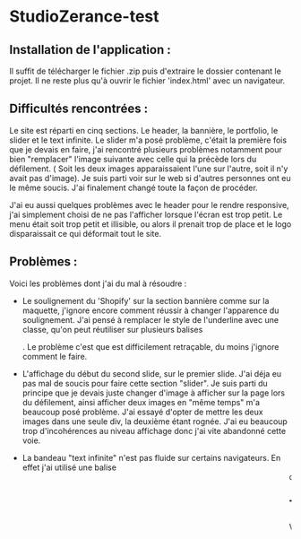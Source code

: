 # StudioZerance-test


Installation de l'application :
----------

Il suffit de télécharger le fichier .zip puis d'extraire le dossier contenant le projet. 
Il ne reste plus qu'à ouvrir le fichier 'index.html' avec un navigateur. 

Difficultés rencontrées :
----------

Le site est réparti en cinq sections. Le header, la bannière, le portfolio, le slider et le text infinite.
Le slider m'a posé problème, c'était la première fois que je devais en faire, j'ai rencontré plusieurs problèmes notamment pour bien "remplacer" l'image suivante avec celle qui la précède lors du défilement. ( Soit les deux images apparaissaient l'une sur l'autre, soit il n'y avait pas d'image). Je suis parti voir sur le web si d'autres personnes ont eu le même soucis. J'ai finalement changé toute la façon de procéder.

J'ai eu aussi quelques problèmes avec le header pour le rendre responsive, j'ai simplement choisi de ne pas l'afficher lorsque l'écran est trop petit. Le menu était soit trop petit et illisible, ou alors il prenait trop de place et le logo disparaissait ce qui déformait tout le site. 

Problèmes : 
----------

Voici les problèmes dont j'ai du mal à résoudre :

- Le soulignement du 'Shopify' sur la section bannière comme sur la maquette, j'ignore encore comment réussir à changer l'apparence du soulignement. 
J'ai pensé à remplacer le style de l'underline avec une classe, qu'on peut réutiliser sur plusieurs balises <div>. Le problème c'est que est difficilement retraçable, du moins j'ignore comment le faire.
  
- L'affichage du début du second slide, sur le premier slide. J'ai déja eu pas mal de soucis pour faire cette section "slider". Je suis parti du principe que je devais juste changer d'image à afficher sur la page lors du défilement, ainsi afficher deux images en "même temps" m'a beaucoup posé problème.
J'ai essayé d'opter de mettre les deux images dans une seule div, la deuxième étant rognée. J'ai eu beaucoup trop d'incohérences au niveau affichage donc j'ai vite abandonné cette voie. 

- La bandeau "text infinite" n'est pas fluide sur certains navigateurs. En effet j'ai utilisé une balise <marquee> qui est obsolète d'après ce que j'ai pu comprendre, ce qui le rend pas fluide pour tous. 
A mon avis, l'utilisation du CSS devrait être plus appropriée, notamment avec l'aide de @keyframes. J'ai fais pas mal d'essais, mais cela reste sans succès. Soit le texte ne défile pas, soit il n'apparaît tout simplement plus.
Je reste persuadé que pour cette partie, avec un peu plus d'entraînement et de connaissances en CSS, je pourrais y parvenir.
  
  
Temps par section : 
-------------

Voici le temps que j'ai consacré pour chaque section :
* Section header : 10 minutes
* Section bannière : 5 minutes
* Section portfolio : 30 minutes
* Section slider : 3 heures
* Section text infinite : 1 heure

* Rendre le site responsive + compléter les détails : 3 heures
 


